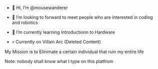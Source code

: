 - 👋 Hi, I’m @mousewanderer
- 👀 I’m looking to forward to meet people who are interested in coding and robotics
- 🌱 I’m currently learning Introductionn to Hardware 


- 💀 Currently on Villain Arc
(Deleted Content)

My Mission is to Elinimate a certain individual that ruin my entire life

 Note: nobody shall know what I type on this platfrom
<!---
mousewanderer/mousewanderer is a ✨ special ✨ repository because its `README.md` (this file) appears on your GitHub profile.
You can click the Preview link to take a look at your changes.
--->
